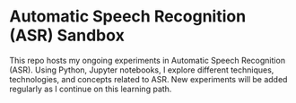 # Automatic Speech Recognition (ASR) Sandbox
This repo hosts my ongoing experiments in Automatic Speech Recognition (ASR). Using Python, Jupyter notebooks, I explore different techniques, technologies, and concepts related to ASR. New experiments will be added regularly as I continue on this learning path.
